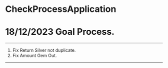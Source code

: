 # CheckProcessApplication
# 18/12/2023 Goal Process.
-----------------------------------------------------------------
1. Fix Return Silver not duplicate.
2. Fix Amount Gem Out.
-----------------------------------------------------------------
